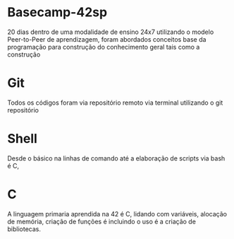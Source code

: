 # Basecamp-42sp

  20 dias dentro de uma modalidade de ensino 24x7 utilizando o
  modelo Peer-to-Peer de aprendizagem, foram abordados conceitos
  base da programação para construção do conhecimento geral tais
  como a construção
# Git
  Todos os códigos foram via repositório remoto via terminal
  utilizando o git repositório
# Shell
  Desde o básico na linhas de comando até a elaboração de scripts
  via bash é C,
# C
  A linguagem primaria aprendida na 42 é C, lidando com variáveis,
  alocação de memória, criação de funções é incluindo o uso é a
  criação de bibliotecas.